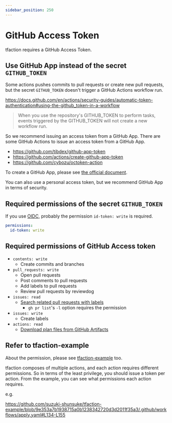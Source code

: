 ```yaml
---
sidebar_position: 250
---
```


# GitHub Access Token

tfaction requires a GitHub Access Token.

## Use GitHub App instead of the secret `GITHUB_TOKEN`

Some actions pushes commits to pull requests or create new pull requests, but the secret `GITHUB_TOKEN` doesn't trigger a GitHub Actions workflow run.

https://docs.github.com/en/actions/security-guides/automatic-token-authentication#using-the-github_token-in-a-workflow

> When you use the repository's GITHUB_TOKEN to perform tasks, events triggered by the GITHUB_TOKEN will not create a new workflow run.

So we recommend issuing an access token from a GitHub App.
There are some GitHub Actions to issue an access token from a GitHub App.

- https://github.com/tibdex/github-app-token
- https://github.com/actions/create-github-app-token
- https://github.com/cybozu/octoken-action

To create a GitHub App, please see [the official document](https://docs.github.com/en/developers/apps/building-github-apps/creating-a-github-app).

You can also use a personal access token, but we recommend GitHub App in terms of security.

## Required permissions of the secret `GITHUB_TOKEN`

If you use [OIDC](https://docs.github.com/en/actions/deployment/security-hardening-your-deployments/about-security-hardening-with-openid-connect), probably the permission `id-token: write` is required.

```yaml
permissions:
  id-token: write
```

## Required permissions of GitHub Access token

- `contents: write`
  - Create commits and branches
- `pull_requests: write`
  - Open pull requests
  - Post comments to pull requests
  - Add labels to pull requests
  - Review pull requests by reviewdog
- `issues: read`
  - [Search related pull requests with labels](/tfaction/docs/feature/auto-update-related-prs)
    - `gh pr list`'s `-l` option requires the permission
- `issues: write`
  - Create labels
- `actions: read`
  - [Download plan files from GitHub Artifacts](/docs/feature/plan-file)

## Refer to tfaction-example

About the permission, please see [tfaction-example](https://github.com/suzuki-shunsuke/tfaction-example/tree/main/.github/workflows) too.

tfaction composes of multiple actions, and each action requires different permissions.
So in terms of the least privilege, you should issue a token per action.
From the example, you can see what permissions each action requires.

e.g.

https://github.com/suzuki-shunsuke/tfaction-example/blob/9e353a7b1938715a0b1238342720d3d2011f35a3/.github/workflows/apply.yaml#L134-L155
